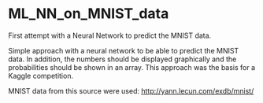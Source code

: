 # ML_NN_on_MNIST_data
First attempt with a Neural Network to predict the MNIST data.

Simple approach with a neural network to be able to predict the MNIST data. 
In addition, the numbers should be displayed graphically and the probabilities should be shown in an array. 
This approach was the basis for a Kaggle competition.


MNIST data from this source were used:
http://yann.lecun.com/exdb/mnist/
